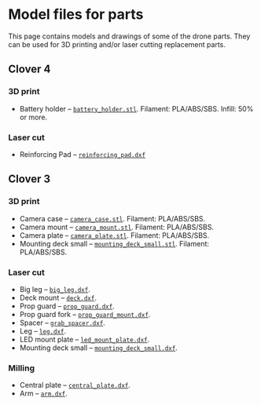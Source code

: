 # Model files for parts

This page contains models and drawings of some of the drone parts. They can be used for 3D printing and/or laser cutting replacement parts.

## Clover 4

### 3D print

* Battery holder – [`battery_holder.stl`](https://github.com/CopterExpress/clever/raw/master/docs/assets/stl/battery_holder.stl). Filament: PLA/ABS/SBS. Infill: 50% or more.

### Laser cut

* Reinforcing Pad – [`reinforcing_pad.dxf`](https://github.com/CopterExpress/clever/raw/master/docs/assets/dxf/reinforcing_pad.dxf)

## Clover 3

### 3D print

* Camera case – [`camera_case.stl`](https://github.com/CopterExpress/clever/raw/master/docs/assets/stl/camera_case.stl). Filament: PLA/ABS/SBS.
* Camera mount – [`camera_mount.stl`](https://github.com/CopterExpress/clever/raw/master/docs/assets/stl/camera_mount.stl). Filament: PLA/ABS/SBS.
* Camera plate – [`camera_plate.stl`](https://github.com/CopterExpress/clever/raw/master/docs/assets/stl/camera_plate.stl). Filament: PLA/ABS/SBS.
* Mounting deck small – [`mounting_deck_small.stl`](https://github.com/CopterExpress/clever/raw/master/docs/assets/stl/mounting_deck_small.stl). Filament: PLA/ABS/SBS.

### Laser cut

* Big leg – [`big_leg.dxf`](https://github.com/CopterExpress/clever/raw/master/docs/assets/dxf/big_leg.dxf).
* Deck mount – [`deck.dxf`](https://github.com/CopterExpress/clever/raw/master/docs/assets/dxf/deck.dxf).
* Prop guard – [`prop_guard.dxf`](https://github.com/CopterExpress/clever/raw/master/docs/assets/dxf/prop_guard.dxf).
* Prop guard fork – [`prop_guard_mount.dxf`](https://github.com/CopterExpress/clever/raw/master/docs/assets/dxf/prop_guard_mount.dxf).
* Spacer – [`grab_spacer.dxf`](https://github.com/CopterExpress/clever/raw/master/docs/assets/dxf/grab_spacer.dxf).
* Leg – [`leg.dxf`](https://github.com/CopterExpress/clever/raw/master/docs/assets/dxf/leg.dxf).
* LED mount plate – [`led_mount_plate.dxf`](https://github.com/CopterExpress/clever/raw/master/docs/assets/dxf/led_mount_plate.dxf).
* Mounting deck small – [`mounting_deck_small.dxf`](https://github.com/CopterExpress/clever/raw/master/docs/assets/dxf/mounting_deck_small.dxf).

### Milling

* Central plate – [`central_plate.dxf`](https://github.com/CopterExpress/clever/raw/master/docs/assets/dxf/central_plate.dxf).
* Arm – [`arm.dxf`](https://github.com/CopterExpress/clever/raw/master/docs/assets/dxf/arm.dxf).
